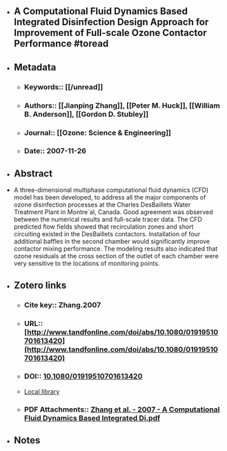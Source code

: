 - ## A Computational Fluid Dynamics Based Integrated Disinfection Design Approach for Improvement of Full-scale Ozone Contactor Performance  #toread

- ## Metadata

  * ### Keywords:: [[/unread]]

  * ### Authors:: [[Jianping Zhang]], [[Peter M. Huck]], [[William B. Anderson]], [[Gordon D. Stubley]]

  * ### Journal:: [[Ozone: Science & Engineering]]

  

  * ### Date:: 2007-11-26

- ## Abstract

 * A three-dimensional multiphase computational fluid dynamics (CFD) model has been developed, to address all the major components of ozone disinfection processes at the Charles DesBaillets Water Treatment Plant in Montre´al, Canada. Good agreement was observed between the numerical results and full-scale tracer data. The CFD predicted flow fields showed that recirculation zones and short circuiting existed in the DesBaillets contactors. Installation of four additional baffles in the second chamber would significantly improve contactor mixing performance. The modeling results also indicated that ozone residuals at the cross section of the outlet of each chamber were very sensitive to the locations of monitoring points.


- ## Zotero links

  * ### Cite key:: Zhang.2007

  * ### URL:: [http://www.tandfonline.com/doi/abs/10.1080/01919510701613420](http://www.tandfonline.com/doi/abs/10.1080/01919510701613420)

  * ### DOI:: [10.1080/01919510701613420](https://doi.org/10.1080/01919510701613420)

  * [Local library](zotero://select/items/1_CB6QHM3B)

  * ### PDF Attachments:: [Zhang et al. - 2007 - A Computational Fluid Dynamics Based Integrated Di.pdf](zotero://open-pdf/library/items/MLWV2VL8)

  
- ## Notes